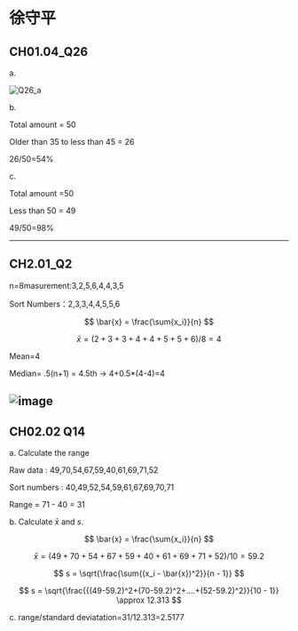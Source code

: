 # 徐守平

## CH01.04_Q26

a.

![Q26_a](https://github.com/user-attachments/assets/29564c89-02ad-425d-87ef-b2348a6101ce)

b.

Total amount = 50

Older than 35 to less than 45 = 26

26/50=54%

c.

Total amount =50

Less than 50 = 49

49/50=98%

-----------------------------------------------------------------------
## CH2.01_Q2

n=8masurement:3,2,5,6,4,4,3,5

Sort Numbers：2,3,3,4,4,5,5,6


$$
\bar{x} = \frac{\sum{x_i}}{n}
$$

$$
\bar{x} =(2+3+3+4+4+5+5+6)/8=4
$$

Mean=4

Median= .5(n+1) = 4.5th → 4+0.5*(4-4)=4

![image](https://github.com/user-attachments/assets/c2361833-544b-4c31-8cb0-e8a4a2de1776)
-----------------------------------------------------------------------
## CH02.02 Q14

a. Calculate the range

Raw data : 49,70,54,67,59,40,61,69,71,52

Sort numbers : 40,49,52,54,59,61,67,69,70,71

Range = 71 - 40 = 31


b. Calculate $\bar{x}$ and *s*.


$$
\bar{x} = \frac{\sum{x_i}}{n}
$$

$$
\bar{x} =( 49 + 70 + 54 + 67 + 59 + 40 + 61 + 69 + 71 + 52 ) / 10 = 59.2
$$

$$
s = \sqrt{\frac{\sum{(x_i - \bar{x})^2}}{n - 1}}
$$

$$
s = \sqrt{\frac{{(49-59.2)^2+(70-59.2)^2+….+(52-59.2)^2}}{10 - 1}} \approx 12.313
$$

c. range/standard deviatation=31/12.313=2.5177



